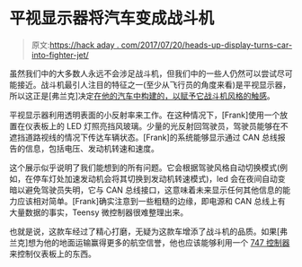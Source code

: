 # 平视显示器将汽车变成战斗机

> 原文:[https://hack aday . com/2017/07/20/heads-up-display-turns-car-into-fighter-jet/](https://hackaday.com/2017/07/20/heads-up-display-turns-car-into-fighter-jet/)

虽然我们中的大多数人永远不会涉足战斗机，但我们中的一些人仍然可以尝试尽可能接近。战斗机最引人注目的特征之一(至少从飞行员的角度来看)是平视显示器，所以这正是[弗兰克]决定[在他的汽车中构建的，以赋予它战斗机风格的触感](http://eleccelerator.com/car-heads-up-display-using-led-strip/)。

平视显示器利用透明表面的小反射率来工作。在这种情况下，[Frank]使用一个放置在仪表板上的 LED 灯照亮挡风玻璃。少量的光反射回驾驶员，驾驶员能够在不遮挡道路视线的情况下传达车辆状态。[Frank]的系统能够显示通过 CAN 总线报告的信息，包括电压、发动机转速和速度。

这个展示似乎说明了我们能想到的所有问题。它会根据驾驶风格自动切换模式(例如，在停车灯处加速发动机会将其切换到发动机转速模式)，led 会在夜间自动变暗以避免驾驶员失明，它与 CAN 总线接口，这意味着未来显示任何其他信息的能力应该相对简单。[Frank]确实注意到一些粗糙的边缘，即电源和 CAN 总线上有大量数据的事实，Teensy 微控制器很难整理出来。

也就是说，这款车经过了精心打磨，无疑为这款车增添了战斗机的品质。如果[弗兰克]想为他的地面运输赢得更多的航空信誉，他也应该能够利用一个 [747 控制器](http://hackaday.com/2017/06/20/restoring-a-retro-747-control-display-unit/)来控制仪表板上的东西。